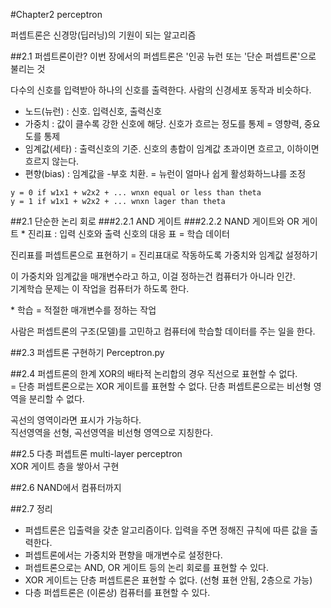 #Chapter2 perceptron

퍼셉트론은 신경망(딥러닝)의 기원이 되는 알고리즘

##2.1 퍼셉트론이란?
이번 장에서의 퍼셉트론은 '인공 뉴런 또는 '단순 퍼셉트론'으로 불리는 것

다수의 신호를 입력받아 하나의 신호를 출력한다. 사람의 신경세포 동작과 비슷하다.

- 노드(뉴런) : 신호. 입력신호, 출력신호
- 가중치 : 값이 클수록 강한 신호에 해당. 신호가 흐르는 정도를 통제 = 영향력, 중요도를 통제
- 임계값(세타) : 출력신호의 기준. 신호의 총합이 임계값 초과이면 흐르고, 이하이면 흐르지 않는다.
- 편향(bias) : 임계값을 -부호 치환. = 뉴런이 얼마나 쉽게 활성화하느냐를 조정
 
~~~
y = 0 if w1x1 + w2x2 + ... wnxn equal or less than theta
y = 1 if w1x1 + w2x2 + ... wnxn lager than theta
~~~

##2.1 단순한 논리 회로
###2.2.1 AND 게이트
###2.2.2 NAND 게이트와 OR 게이트
\* 진리표 : 입력 신호와 출력 신호의 대응 표 = 학습 데이터

진리표를 퍼셉트론으로 표현하기 = 진리표대로 작동하도록 가중치와 임계값 설정하기

이 가중치와 임계값을 매개변수라고 하고, 이걸 정하는건 컴퓨터가 아니라 인간.<br>
기계학습 문제는 이 작업을 컴퓨터가 하도록 한다.

\* 학습 = 적절한 매개변수를 정하는 작업

사람은 퍼셉트론의 구조(모델)를 고민하고 컴퓨터에 학습할 데이터를 주는 일을 한다.

##2.3 퍼셉트론 구현하기
Perceptron.py

##2.4 퍼셉트론의 한계
XOR의 배타적 논리합의 경우 직선으로 표현할 수 없다. <br>
= 단층 퍼셉트론으로는 XOR 게이트를 표현할 수 없다. 단층 퍼셉트론으로는 비선형 영역을 분리할 수 없다.

곡선의 영역이라면 표시가 가능하다.<br>
직선영역을 선형, 곡선영역을 비선형 영역으로 지칭한다.

##2.5 다층 퍼셉트론
multi-layer perceptron<br>
XOR 게이트 층을 쌓아서 구현

##2.6 NAND에서 컴퓨터까지

##2.7 정리
- 퍼셉트론은 입출력을 갖춘 알고리즘이다. 입력을 주면 정해진 규칙에 따른 값을 출력한다.
- 퍼셉트론에서는 가중치와 편향을 매개변수로 설정한다.
- 퍼셉트론으로는 AND, OR 게이트 등의 논리 회로를 표현할 수 있다.
- XOR 게이트는 단층 퍼셉트론은 표현할 수 없다. (선형 표현 안됨, 2층으로 가능)
- 다층 퍼셉트론은 (이론상) 컴퓨터를 표현할 수 있다.